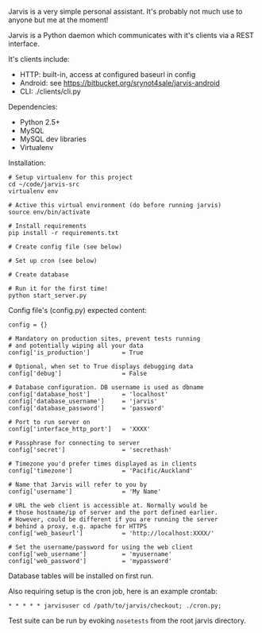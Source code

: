 Jarvis is a very simple personal assistant. It's probably not
much use to anyone but me at the moment!



Jarvis is a Python daemon which communicates with it's clients
via a REST interface.

It's clients include:

- HTTP: built-in, access at configured baseurl in config
- Android: see https://bitbucket.org/srynot4sale/jarvis-android
- CLI: ./clients/cli.py


Dependencies:

- Python 2.5+
- MySQL
- MySQL dev libraries
- Virtualenv


Installation:

    # Setup virtualenv for this project
    cd ~/code/jarvis-src
    virtualenv env

    # Active this virtual environment (do before running jarvis)
    source env/bin/activate

    # Install requirements
    pip install -r requirements.txt

    # Create config file (see below)

    # Set up cron (see below)

    # Create database

    # Run it for the first time!
    python start_server.py


Config file's (config.py) expected content:

    config = {}

    # Mandatory on production sites, prevent tests running
    # and potentially wiping all your data
    config['is_production']         = True

    # Optional, when set to True displays debugging data
    config['debug']                 = False

    # Database configuration. DB username is used as dbname
    config['database_host']         = 'localhost'
    config['database_username']     = 'jarvis'
    config['database_password']     = 'password'

    # Port to run server on
    config['interface_http_port']   = 'XXXX'

    # Passphrase for connecting to server
    config['secret']                = 'secrethash'

    # Timezone you'd prefer times displayed as in clients
    config['timezone']              = 'Pacific/Auckland'

    # Name that Jarvis will refer to you by
    config['username']              = 'My Name'

    # URL the web client is accessible at. Normally would be
    # those hostname/ip of server and the port defined earlier.
    # However, could be different if you are running the server
    # behind a proxy, e.g. apache for HTTPS
    config['web_baseurl']           = 'http://localhost:XXXX/'

    # Set the username/password for using the web client
    config['web_username']          = 'myusername'
    config['web_password']          = 'mypassword'


Database tables will be installed on first run.

Also requiring setup is the cron job, here is an example crontab:

    * * * * * jarvisuser cd /path/to/jarvis/checkout; ./cron.py;


Test suite can be run by evoking `nosetests` from the root jarvis directory.
